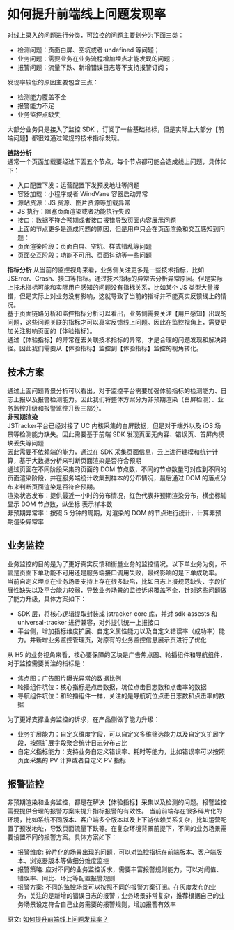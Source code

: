 # 如何提升前端线上问题发现率
对线上录入的问题进行分类，可监控的问题主要划分为下面三类：  
- 检测问题：页面白屏、空坑或者 undefined 等问题；
- 业务问题：需要业务在业务流程增加埋点才能发现的问题；
- 报警问题：流量下跌、新增错误日志等不支持报警订阅；

发现率较低的原因主要包含三点：
- 检测能力覆盖不全
- 报警能力不足
- 业务监控点缺失

大部分业务只是接入了监控 SDK ，订阅了一些基础指标，但是实际上大部分【前端问题】都很难通过常规的技术指标发现。  

**链路分析**  
通常一个页面加载要经过下面五个节点，每个节点都可能会造成线上问题，具体如下：  
- 入口配置下发：运营配置下发预发地址等问题
- 容器加载：小程序或者 WindVane 容器启动异常
- 源站资源：JS 资源、图片资源等加载异常
- JS 执行：阻塞页面渲染或者功能执行失败
- 接口：数据不符合预期或者接口报错导致页面内容展示问题
- 上面的节点更多是造成问题的原因，但是用户只会在页面渲染和交互感知到问题：
- 页面渲染阶段：页面白屏、空坑、样式错乱等问题
- 页面交互阶段：功能不可用、页面抖动等一些问题

**指标分析**
从当前的监控视角来看，业务侧关注更多是一些技术指标，比如 JSError、Crash、接口等指标。通过技术指标的异常去分析异常原因。但是实际上技术指标可能和实际用户感知的问题没有指标关系，比如某个 JS 类型大量报错，但是实际上对业务没有影响，这就导致了当前的指标并不能真实反馈线上的情况。  
基于页面链路分析和监控指标分析可以看出，业务侧需要关注【用户感知】出现的问题，这些问题关联的指标才可以真实反馈线上问题。因此在监控视角上，需要更加关注影响页面的【体验指标】。  
通过【体验指标】的异常在去关联技术指标的异常，才是合理的问题发现和解决路径。因此我们需要从【体验指标】监控到【体验指标】监控的视角转化。

## 技术方案
通过上面问题背景分析可以看出，对于监控平台需要加强体验指标的检测能力、日志上报以及报警检测能力。因此我们将整体方案分为非预期渲染（白屏检测）、业务监控升级和报警监控升级三部分。  
**非预期渲染**  
JSTracker平台已经对接了 UC 内核采集的白屏数据，但是对于端外以及 iOS 场景等检测能力缺失。因此需要基于前端 SDK 发现页面无内容、错误页、首屏内模块丢失等问题    
因此需要不依赖端的能力，通过在 SDK 采集页面信息，云上进行建模和统计计算，基于大数据分析来判断页面渲染是否符合预期  
通过页面在不同阶段采集的页面的 DOM 节点数，不同的节点数量可对应到不同的页面渲染阶段，并在服务端统计收集到样本的分布情况，最后通过 DOM 的落点分布来判断页面渲染是否符合预期。  
渲染状态发布：提供最近一小时的分布情况，红色代表非预期渲染分布，横坐标轴显示 DOM 节点数，纵坐标 表示样本数  
非预期异常率：按照 5 分钟的周期，对渲染的 DOM 的节点进行统计，计算非预期渲染异常率  
## 业务监控
业务监控的目的是为了更好真实反馈和衡量业务的监控情况。以下单业务为例，不管是页面下单功能不可用还是服务端接口调用失败，最终影响的是下单成功率。  
当前自定义埋点在业务场景支持上存在很多缺陷，比如日志上报规范缺失、字段扩展性缺失以及平台能力较弱，导致业务场景的监控诉求覆盖不全，针对这些问题做了能力升级，具体方案如下：  
- SDK 层，将核心逻辑提取封装成 jstracker-core 库，并对 sdk-assests 和 universal-tracker 进行兼容，对外提供统一上报接口
- 平台侧，增加指标维度扩展、自定义属性能力以及自定义错误率（成功率）能力。并新增业务监控管理页，对原有的业务监控信息展示页进行了优化
  
从 H5 的业务视角来看，核心要保障的区块是广告焦点图、轮播组件和导航组件，对于监控需要关注的指标是：  
- 焦点图：广告图片曝光异常的数据比例
- 轮播组件坑位：核心指标是点击数据，坑位点击日志数和点击率的数据
- 导航组件坑位：和轮播组件一样，关注的是导航坑位点击日志数和点击率的数据

为了更好支撑业务监控的诉求，在产品侧做了能力升级：  
- 业务扩展能力：自定义维度字段，可以自定义多维筛选能力以及自定义扩展字段，按照扩展字段聚合统计日志分布占比
- 自定义指标能力：支持业务自定义错误率、耗时等能力，比如错误率可以按照页面采集的 PV 计算或者自定义 PV 指标

## 报警监控
非预期渲染和业务监控，都是在解决【体验指标】采集以及检测的问题。报警监控需要提供合理的报警方案来提升指标报警的有效性。
当前前端存在很多碎片化的环境，比如系统不同版本、客户端多个版本以及上下游依赖关系复杂，比如运营配置了预发地址，导致页面流量下跌等。在复杂环境背景前提下，不同的业务场景需要设置不同的报警方案。具体方案如下：  
- 报警维度: 碎片化的场景出现的问题，可以对监控指标在前端版本、客户端版本、浏览器版本等做细分维度监控
- 报警策略: 应对不同的业务监控诉求，需要丰富报警规则能力，可以对阈值、错误率、同比、环比等配置报警规则
- 报警方案: 不同的监控场景可以按照不同的报警方案订阅。在灰度发布的业务，关注的是新增的错误日志的报警；业务场景非常复杂，推荐根据自己的业务场景设定符合自己业务需要的报警规则，增加报警有效率






原文:
[如何提升前端线上问题发现率？](https://mp.weixin.qq.com/s/GFkC6P_2F0LMNGngvSKOsg)